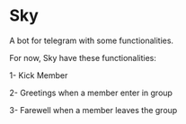 # Sky

A bot for telegram with some functionalities.

For now, Sky have these functionalities:

1- Kick Member

2- Greetings when a member enter in group

3- Farewell when a member leaves the group
